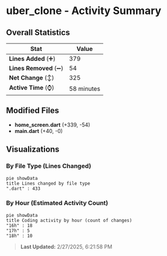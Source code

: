 # uber_clone - Activity Summary 

## Overall Statistics

| Stat                   | Value                                                             |
| ---------------------- | ----------------------------------------------------------------- |
| **Lines Added** (➕)   | 379                                          |
| **Lines Removed** (➖) | 54                                        |
| **Net Change** (↕)    | 325                |
| **Active Time** (⌚)   | 58 minutes |


## Modified Files
- **home_screen.dart** (+339, -54)
- **main.dart** (+40, -0)

## Visualizations

### By File Type (Lines Changed)

```mermaid
pie showData
title Lines changed by file type
".dart" : 433
```

### By Hour (Estimated Activity Count)

```mermaid
pie showData
title Coding activity by hour (count of changes)
"16h" : 18
"17h" : 5
"18h" : 10
```


> **Last Updated:** 2/27/2025, 6:21:58 PM